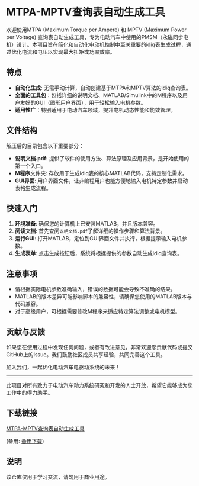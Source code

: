 # MTPA-MPTV查询表自动生成工具

欢迎使用MTPA (Maximum Torque per Ampere) 和 MPTV (Maximum Power per Voltage) 查询表自动生成工具，专为电动汽车中使用的PMSM（永磁同步电机）设计。本项目旨在简化和自动化电动机控制中至关重要的idiq表生成过程，通过优化电流和电压以实现最大扭矩或功率效率。

## 特点

- **自动化生成**: 无需手动计算，自动创建基于MTPA和MPTV算法的idiq查询表。
- **全面的工具包**：包括详细的说明文档、MATLAB/Simulink中的M程序以及用户友好的GUI（图形用户界面），用于轻松输入电机参数。
- **适用性广**：特别适用于电动汽车领域，提升电机动态性能和能效管理。

## 文件结构

解压后的目录包含以下重要部分：

- **说明文档.pdf**: 提供了软件的使用方法、算法原理及应用背景，是开始使用的第一个入口。
- **M程序**文件夹: 存放用于生成idiq表的核心MATLAB代码，支持定制化需求。
- **GUI界面**: 用户界面文件，让非编程用户也能方便地输入电机特定参数并启动表格生成流程。

## 快速入门

1. **环境准备**: 确保您的计算机上已安装MATLAB，并且版本兼容。
2. **阅读文档**: 首先查阅`说明文档.pdf`了解详细的操作步骤和算法背景。
3. **运行GUI**: 打开MATLAB，定位到GUI界面文件并执行，根据提示输入电机参数。
4. **生成表单**: 点击生成按钮后，系统将根据提供的参数自动生成idiq查询表。

## 注意事项

- 请根据实际电机参数准确输入，错误的数据可能会导致不准确的结果。
- MATLAB的版本差异可能影响脚本的兼容性，请确保您使用的MATLAB版本与代码兼容。
- 对于高级用户，可根据需要修改M程序来适应特定算法调整或电机模型。

## 贡献与反馈

如果您在使用过程中发现任何问题，或者有改进意见，非常欢迎您贡献代码或提交GitHub上的Issue。我们鼓励社区成员共享经验，共同完善这个工具。

加入我们，一起优化电动汽车电驱动系统的未来！

---

此项目对所有致力于电动汽车动力系统研究和开发的人士开放，希望它能够成为您工作中的得力助手。

## 下载链接
[MTPA-MPTV查询表自动生成工具](https://pan.quark.cn/s/6c92b9d7f8be) 

(备用: [备用下载](https://pan.baidu.com/s/18652UcdaAjBoFf6jOSxW6g?pwd=im2b))

## 说明

该仓库仅用于学习交流，请勿用于商业用途。
